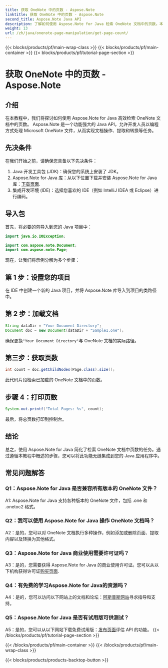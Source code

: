 ```yaml
---
title: 获取 OneNote 中的页数 - Aspose.Note
linktitle: 获取 OneNote 中的页数 - Aspose.Note
second_title: Aspose.Note Java API
description: 了解如何使用 Aspose.Note for Java 检索 OneNote 文档中的页数。本分步教程将指导您轻松完成整个过程。
weight: 13
url: /zh/java/onenote-page-manipulation/get-page-count/
---
```


{{< blocks/products/pf/main-wrap-class >}}
{{< blocks/products/pf/main-container >}}
{{< blocks/products/pf/tutorial-page-section >}}

# 获取 OneNote 中的页数 - Aspose.Note

## 介绍

在本教程中，我们将探讨如何使用 Aspose.Note for Java 高效检索 OneNote 文档中的页数。 Aspose.Note 是一个功能强大的 Java API，允许开发人员以编程方式处理 Microsoft OneNote 文件，从而实现文档操作、提取和转换等任务。

## 先决条件

在我们开始之前，请确保您具备以下先决条件：

1. Java 开发工具包 (JDK)：确保您的系统上安装了 JDK。
2.  Aspose.Note for Java 库：从以下位置下载并安装 Aspose.Note for Java 库：[下载页面](https://releases.aspose.com/note/java/).
3. 集成开发环境 (IDE)：选择您喜欢的 IDE（例如 IntelliJ IDEA 或 Eclipse）进行编码。

## 导入包

首先，将必要的包导入到您的 Java 项目中：

```java
import java.io.IOException;

import com.aspose.note.Document;
import com.aspose.note.Page;
```

现在，让我们将示例分解为多个步骤：

## 第 1 步：设置您的项目

在 IDE 中创建一个新的 Java 项目，并将 Aspose.Note 库导入到项目的类路径中。

## 第 2 步：加载文档

```java
String dataDir = "Your Document Directory";
Document doc = new Document(dataDir + "Sample1.one");
```

确保更换`"Your Document Directory"`与 OneNote 文档的实际路径。

## 第三步：获取页数

```java
int count = doc.getChildNodes(Page.class).size();
```

此代码片段检索已加载的 OneNote 文档中的页数。

## 步骤 4：打印页数

```java
System.out.printf("Total Pages: %s", count);
```

最后，将总页数打印到控制台。

## 结论

总之，使用 Aspose.Note for Java 简化了检索 OneNote 文档中页数的任务。通过遵循本教程中概述的步骤，您可以将此功能无缝集成到您的 Java 应用程序中。

## 常见问题解答

### Q1：Aspose.Note for Java 是否兼容所有版本的 OneNote 文件？

A1: Aspose.Note for Java 支持各种版本的 OneNote 文件，包括 .one 和 .onetoc2 格式。

### Q2：我可以使用 Aspose.Note for Java 操作 OneNote 文档吗？

A2：是的，您可以对 OneNote 文档执行多种操作，例如添加或删除页面、提取内容以及转换为其他格式。

### Q3：Aspose.Note for Java 商业使用需要许可证吗？

 A3：是的，您需要获得 Aspose.Note for Java 的商业使用许可证。您可以从以下机构获得许可证[购买页面](https://purchase.aspose.com/buy).

### Q4：有免费的学习Aspose.Note for Java的资源吗？

A4：是的，您可以访问以下网站上的文档和论坛：[阿斯普斯网站](https://reference.aspose.com/note/java/)寻求指导和支持。

### Q5：Aspose.Note for Java 是否有试用版可供测试？

 A5：是的，您可以从以下网站下载免费试用版：[发布页面](https://releases.aspose.com/)评估 API 的功能。
{{< /blocks/products/pf/tutorial-page-section >}}

{{< /blocks/products/pf/main-container >}}
{{< /blocks/products/pf/main-wrap-class >}}

{{< blocks/products/products-backtop-button >}}
